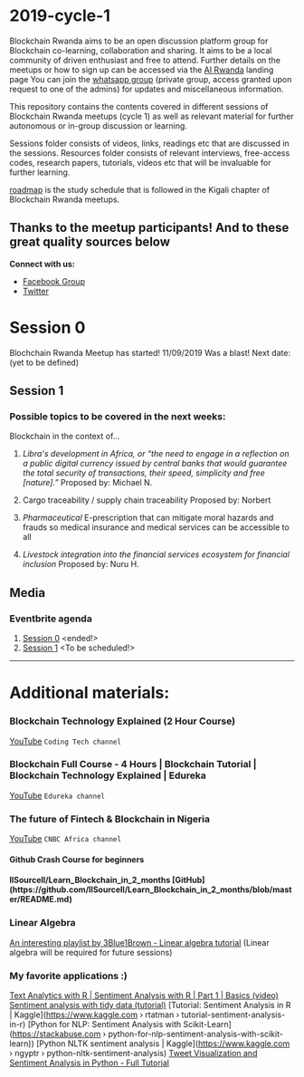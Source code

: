 # 2019-cycle-1
Blockchain Rwanda aims to be an open discussion platform group for Blockchain co-learning, collaboration and sharing. It aims to be a local community of driven enthusiast and free to attend. Further details on the meetups or how to sign up can be accessed via the [AI Rwanda](https://dnzengou-ai-rwanda.glitch.me/) landing page You can join the [whatsapp group](https://join.whatsapp.com/t/#) (private group, access granted upon request to one of the admins) for updates and miscellaneous information.  

This repository contains the contents covered in different sessions of Blockchain Rwanda meetups (cycle 1) as well as relevant material for further autonomous or in-group discussion or learning. 

Sessions folder consists of videos, links, readings etc that are discussed in the sessions. Resources folder consists of relevant interviews, free-access codes, research papers, tutorials, videos etc that will be invaluable for further learning. 

[roadmap](https://github.com/#) is the study schedule that is followed in the Kigali chapter of Blockchain Rwanda meetups.

## Thanks to the meetup participants! And to these great quality sources below


**Connect with us:**

- [Facebook Group](https://www.facebook.com/groups/blockchain.rw/)
- [Twitter](https://twitter.com/blockchainrw)


# Session 0
Blochchain Rwanda Meetup has started! 11/09/2019 Was a blast! Next date: (yet to be defined)

## Session 1
### Possible topics to be covered in the next weeks:

Blockchain in the context of...

1. *Libra's development in Africa, or “the need to engage in a reflection on a public digital currency issued by central banks that would guarantee the total security of transactions, their speed, simplicity and free [nature].”*
Proposed by: Michael N.

2. Cargo traceability / supply chain traceability
Proposed by: Norbert

3. *Pharmaceutical*
E-prescription that can mitigate moral hazards and frauds so medical insurance and medical services can be accessible to all

4. *Livestock integration into the financial services ecosystem for financial inclusion*
Proposed by: Nuru H.


## Media
### Eventbrite agenda
1. [Session 0](https://www.eventbrite.com/e/blockchain-rwanda-meetup-tickets-71805254449) <ended!>
2. [Session 1](https://www.eventbrite.com/e/#) <To be scheduled!>

<hr>

# Additional materials:

### Blockchain Technology Explained (2 Hour Course)
[YouTube](https://youtu.be/qOVAbKKSH10)
`Coding Tech channel`

### Blockchain Full Course - 4 Hours | Blockchain Tutorial | Blockchain Technology Explained | Edureka
[YouTube](https://www.youtu.be/QCvL-DWcojc)
`Edureka channel`

### The future of Fintech & Blockchain in Nigeria
[YouTube](https://www.youtu.be/kqJpHWvRZ2g)
`CNBC Africa channel`

#### Github Crash Course for beginners
<h4> llSourcell/Learn_Blockchain_in_2_months
[GitHub](https://github.com/llSourcell/Learn_Blockchain_in_2_months/blob/master/README.md)

### Linear Algebra
[An interesting playlist by 3Blue1Brown - Linear algebra tutorial](https://www.youtube.com/watch?v=fNk_zzaMoSs&list=PLZHQObOWTQDPD3MizzM2xVFitgF8hE_ab) (Linear algebra will be required for future sessions)

### My favorite applications :)
[Text Analytics with R | Sentiment Analysis with R | Part 1 | Basics (video)](https://youtu.be/y21yWgMWMc8)
[Sentiment analysis with tidy data (tutorial)](https://www.tidytextmining.com/sentiment.html)
[Tutorial: Sentiment Analysis in R | Kaggle](https://www.kaggle.com › rtatman › tutorial-sentiment-analysis-in-r)
[Python for NLP: Sentiment Analysis with Scikit-Learn](https://stackabuse.com › python-for-nlp-sentiment-analysis-with-scikit-learn))
[Python NLTK sentiment analysis | Kaggle](https://www.kaggle.com › ngyptr › python-nltk-sentiment-analysis)
[Tweet Visualization and Sentiment Analysis in Python - Full Tutorial](https://youtu.be/1gQ6uG5Ujiw)

